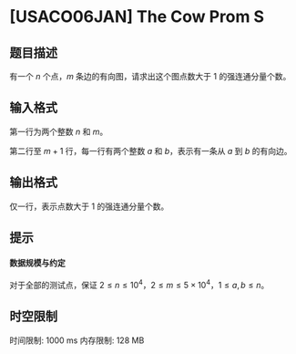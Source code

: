 # [USACO06JAN] The Cow Prom S

## 题目描述

有一个 $n$ 个点，$m$ 条边的有向图，请求出这个图点数大于 $1$ 的强连通分量个数。

## 输入格式

第一行为两个整数 $n$ 和 $m$。

第二行至 $m+1$ 行，每一行有两个整数 $a$ 和 $b$，表示有一条从 $a$ 到 $b$ 的有向边。

## 输出格式

仅一行，表示点数大于 $1$ 的强连通分量个数。

## 提示

#### 数据规模与约定

对于全部的测试点，保证 $2\le n \le 10^4$，$2\le m\le 5\times 10^4$，$1 \leq a, b \leq n$。

## 时空限制

时间限制: 1000 ms
内存限制: 128 MB
